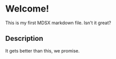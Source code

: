 # Welcome!
 
This is my first MDSX markdown file. Isn't it great?
 
## Description
 
It gets better than this, we promise.